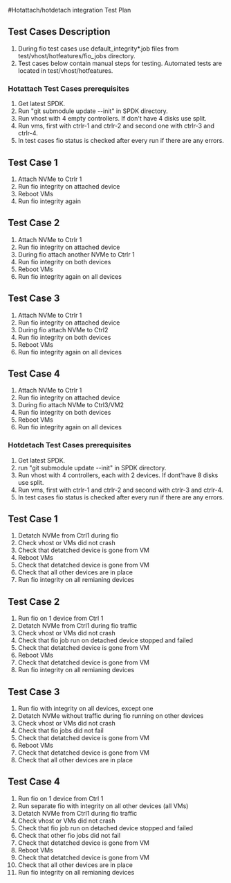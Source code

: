 #Hotattach/hotdetach integration Test Plan

## Test Cases Description
1. During fio test cases use default_integrity*.job files from test/vhost/hotfeatures/fio_jobs directory.
2. Test cases below contain manual steps for testing. Automated tests are located in test/vhost/hotfeatures.

### Hotattach Test Cases prerequisites
1. Get latest SPDK.
2. Run "git submodule update --init" in SPDK directory.
3. Run vhost with 4 empty controllers. If don't have 4 disks use split.
4. Run vms, first with ctrlr-1 and ctrlr-2 and second one with ctrlr-3 and ctrlr-4.
5. In test cases fio status is checked after every run if there are any errors.

## Test Case 1
1. Attach NVMe to Ctrlr 1
2. Run fio integrity on attached device
3. Reboot VMs
4. Run fio integrity again

## Test Case 2
1. Attach NVMe to Ctrlr 1
2. Run fio integrity on attached device
3. During fio attach another NVMe to Ctrlr 1
4. Run fio integrity on both devices
5. Reboot VMs
6. Run fio integrity again on all devices

## Test Case 3
1. Attach NVMe to Ctrlr 1
2. Run fio integrity on attached device
3. During fio attach NVMe to Ctrl2
4. Run fio integrity on both devices
5. Reboot VMs
6. Run fio integrity again on all devices

## Test Case 4
1. Attach NVMe to Ctrlr 1
2. Run fio integrity on attached device
3. During fio attach NVMe to Ctrl3/VM2
4. Run fio integrity on both devices
5. Reboot VMs
6. Run fio integrity again on all devices


### Hotdetach Test Cases prerequisites
1. Get latest SPDK.
2. run "git submodule update --init" in SPDK directory.
3. Run vhost with 4 controllers, each with 2 devices. If dont'have 8 disks use split.
4. Run vms, first with ctrlr-1 and ctrlr-2 and second with ctrlr-3 and ctrlr-4.
5. In test cases fio status is checked after every run if there are any errors.

## Test Case 1
1. Detatch NVMe from Ctrl1 during fio
2. Check vhost or VMs did not crash
3. Check that detatched device is gone from VM
4. Reboot VMs
5. Check that detatched device is gone from VM
6. Check that all other devices are in place
7. Run fio integrity on all remianing devices

## Test Case 2
1. Run fio on 1 device from Ctrl 1
2. Detatch NVMe from Ctrl1 during fio traffic
3. Check vhost or VMs did not crash
4. Check that fio job run on detached device stopped and failed
5. Check that detatched device is gone from VM
6. Reboot VMs
7. Check that detatched device is gone from VM
8. Run fio integrity on all remianing devices

## Test Case 3
1. Run fio with integrity on all devices, except one
2. Detatch NVMe without traffic during fio running on other devices
3. Check vhost or VMs did not crash
4. Check that fio jobs did not fail
5. Check that detatched device is gone from VM
6. Reboot VMs
7. Check that detatched device is gone from VM
8. Check that all other devices are in place

## Test Case 4
1. Run fio on 1 device from Ctrl 1
2. Run separate fio with integrity on all other devices (all VMs)
3. Detatch NVMe from Ctrl1 during fio traffic
4. Check vhost or VMs did not crash
5. Check that fio job run on detached device stopped and failed
6. Check that other fio jobs did not fail
7. Check that detatched device is gone from VM
8. Reboot VMs
9. Check that detatched device is gone from VM
10. Check that all other devices are in place
11. Run fio integrity on all remianing devices
